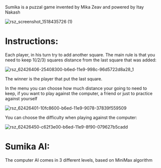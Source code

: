 Sumika is a puzzal game invented by Mika Zeav and powered by Itay Nakash

![rsz_screenshot_1518435726 (1)](https://user-images.githubusercontent.com/61385424/95990623-6e817c00-0e34-11eb-9d1a-a620593c0438.png)


# Instructions:
Each player, in his turn try to add another square.
The main rule is that you need to keep 1(/2/3) squares distance from the last square that was added:

![rsz_62426406-25408300-b6ed-11e9-998c-96d5722d8a28_1](https://user-images.githubusercontent.com/61385424/95990721-8c4ee100-0e34-11eb-83b8-5b6fde640dad.png)

The winner is the player that put the last square.

In the menu you can choose how much distance your going to need to keep, if you want to play against the computer, a friend or just to practice against yourself

![rsz_62426401-10fc8600-b6ed-11e9-9078-37839f559509](https://user-images.githubusercontent.com/61385424/95990674-7c370180-0e34-11eb-9f72-64b7e8d204ad.png)

You can choose the difficulty when playing against the computer:

![rsz_62426450-c62f3e00-b6ed-11e9-8f90-079627b5cadd](https://user-images.githubusercontent.com/61385424/95990812-a4266500-0e34-11eb-8457-c54bcef8efdf.png)

# Sumika AI:
The computer AI comes in 3 different levels, based on MiniMax algorithm
